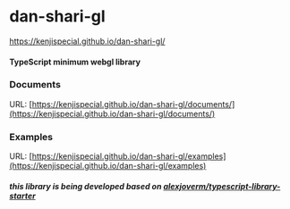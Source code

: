 # dan-shari-gl

https://kenjispecial.github.io/dan-shari-gl/

#### TypeScript minimum webgl library

### Documents

URL: [https://kenjispecial.github.io/dan-shari-gl/documents/](https://kenjispecial.github.io/dan-shari-gl/documents/)

### Examples

URL: [https://kenjispecial.github.io/dan-shari-gl/examples](https://kenjispecial.github.io/dan-shari-gl/examples)

##### this library is being developed based on [alexjoverm/typescript-library-starter](alexjoverm/typescript-library-starter)
